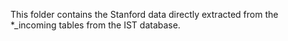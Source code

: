 This folder contains the Stanford data directly extracted from the *_incoming tables from the IST database.